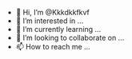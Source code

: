 - 👋 Hi, I’m @Kkkdkkfkvf
- 👀 I’m interested in ...
- 🌱 I’m currently learning ...
- 💞️ I’m looking to collaborate on ...
- 📫 How to reach me ...

<!---
Kkkdkkfkvf/Kkkdkkfkvf is a ✨ special ✨ repository because its `README.md` (this file) appears on your GitHub profile.
You can click the Preview link to take a look at your changes.
--->
